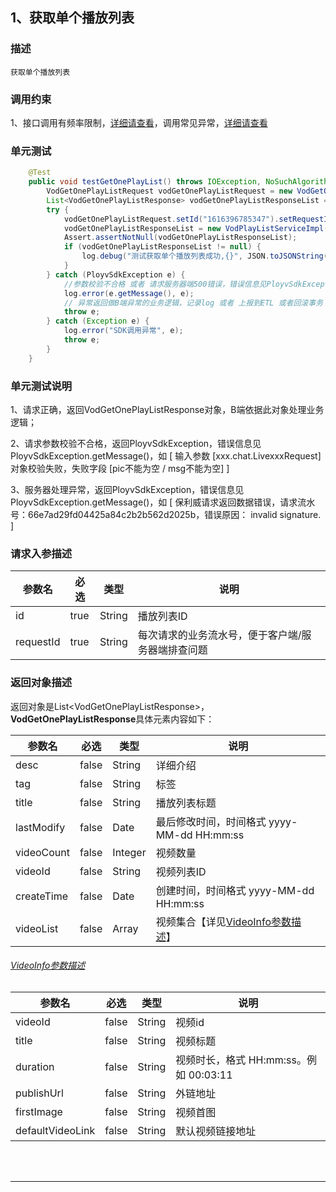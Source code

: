 ## 1、获取单个播放列表
### 描述
```
获取单个播放列表
```
### 调用约束
1、接口调用有频率限制，[详细请查看](/limit.md)，调用常见异常，[详细请查看](/exceptionDoc)

### 单元测试
```java
	@Test
	public void testGetOnePlayList() throws IOException, NoSuchAlgorithmException {
        VodGetOnePlayListRequest vodGetOnePlayListRequest = new VodGetOnePlayListRequest();
        List<VodGetOnePlayListResponse> vodGetOnePlayListResponseList = null;
        try {
            vodGetOnePlayListRequest.setId("1616396785347").setRequestId(VodSignUtil.generateUUID());
            vodGetOnePlayListResponseList = new VodPlayListServiceImpl().getOnePlayList(vodGetOnePlayListRequest);
            Assert.assertNotNull(vodGetOnePlayListResponseList);
            if (vodGetOnePlayListResponseList != null) {
                log.debug("测试获取单个播放列表成功,{}", JSON.toJSONString(vodGetOnePlayListResponseList));
            }
        } catch (PloyvSdkException e) {
            //参数校验不合格 或者 请求服务器端500错误，错误信息见PloyvSdkException.getMessage()
            log.error(e.getMessage(), e);
            // 异常返回做B端异常的业务逻辑，记录log 或者 上报到ETL 或者回滚事务
            throw e;
        } catch (Exception e) {
            log.error("SDK调用异常", e);
            throw e;
        }
    }
```
### 单元测试说明
1、请求正确，返回VodGetOnePlayListResponse对象，B端依据此对象处理业务逻辑；

2、请求参数校验不合格，返回PloyvSdkException，错误信息见PloyvSdkException.getMessage()，如 [ 输入参数 [xxx.chat.LivexxxRequest]对象校验失败，失败字段 [pic不能为空 / msg不能为空] ]

3、服务器处理异常，返回PloyvSdkException，错误信息见PloyvSdkException.getMessage()，如 [ 保利威请求返回数据错误，请求流水号：66e7ad29fd04425a84c2b2b562d2025b，错误原因： invalid signature. ]
### 请求入参描述

| 参数名 | 必选 | 类型 | 说明 | 
| -- | -- | -- | -- | 
| id | true | String | 播放列表ID | 
| requestId | true | String | 每次请求的业务流水号，便于客户端/服务器端排查问题 | 

### 返回对象描述
返回对象是List&lt;VodGetOnePlayListResponse&gt;，**VodGetOnePlayListResponse**具体元素内容如下：

| 参数名 | 必选 | 类型 | 说明 | 
| -- | -- | -- | -- | 
| desc | false | String | 详细介绍 | 
| tag | false | String | 标签 | 
| title | false | String | 播放列表标题 | 
| lastModify | false | Date | 最后修改时间，时间格式 yyyy-MM-dd HH:mm:ss | 
| videoCount | false | Integer | 视频数量 | 
| videoId | false | String | 视频列表ID | 
| createTime | false | Date | 创建时间，时间格式 yyyy-MM-dd HH:mm:ss | 
| videoList | false | Array | 视频集合【详见[VideoInfo参数描述](playListService.md?id=polyv31)】 | 

<h6 id="polyv31"><a href="#/playListService.md?id=polyv31"data-id="VideoInfo参数描述"class="anchor"><span>VideoInfo参数描述</span></a></h6> <!-- {docsify-ignore} -->

| 参数名 | 必选 | 类型 | 说明 | 
| -- | -- | -- | -- | 
| videoId | false | String | 视频id | 
| title | false | String | 视频标题 | 
| duration | false | String | 视频时长，格式 HH:mm:ss。例如 00:03:11 | 
| publishUrl | false | String | 外链地址 | 
| firstImage | false | String | 视频首图 | 
| defaultVideoLink | false | String | 默认视频链接地址 | 

<br /><br />

------------------

<br /><br />


